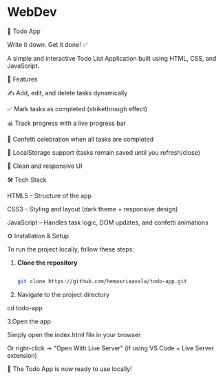 # WebDev
📝 Todo App

Write it down. Get it done! ✅

A simple and interactive Todo List Application built using HTML, CSS, and JavaScript.


🚀 Features

✍️ Add, edit, and delete tasks dynamically

✅ Mark tasks as completed (strikethrough effect)

📊 Track progress with a live progress bar

🎉 Confetti celebration when all tasks are completed

💾 LocalStorage support (tasks remain saved until you refresh/close)

📱 Clean and responsive UI


🛠️ Tech Stack

HTML5 – Structure of the app

CSS3 – Styling and layout (dark theme + responsive design)

JavaScript  – Handles task logic, DOM updates, and confetti animations

⚙️ Installation & Setup

To run the project locally, follow these steps:

1. **Clone the repository**

   ```bash

   git clone https://github.com/hemasriaavala/todo-app.git
   
2. Navigate to the project directory

  cd todo-app

3.Open the app

  Simply open the index.html file in your browser

  Or right-click → "Open With Live Server" (if using VS Code + Live Server extension)

🎉 The Todo App is now ready to use locally!
